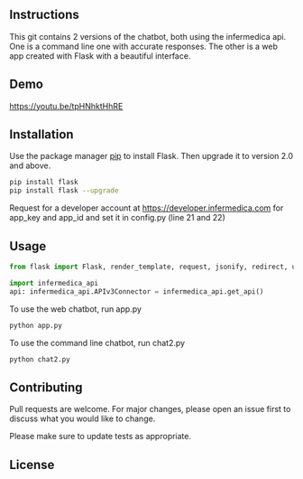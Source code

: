 ## Instructions

This git contains 2 versions of the chatbot, both using the infermedica api. One is a command line one with accurate responses. The other is a web app created with Flask with a beautiful interface.

## Demo

https://youtu.be/tpHNhktHhRE

## Installation

Use the package manager [pip](https://pip.pypa.io/en/stable/) to install Flask. Then upgrade it to version 2.0 and above.

```bash
pip install flask
pip install flask --upgrade
```

Request for a developer account at https://developer.infermedica.com for app_key and app_id and set it in config.py (line 21 and 22)


## Usage

```python
from flask import Flask, render_template, request, jsonify, redirect, url_for
```

```python
import infermedica_api
api: infermedica_api.APIv3Connector = infermedica_api.get_api()
```
To use the web chatbot, run app.py
```python
python app.py
```
To use the command line chatbot, run chat2.py
```python
python chat2.py
```

## Contributing
Pull requests are welcome. For major changes, please open an issue first to discuss what you would like to change.

Please make sure to update tests as appropriate.

## License

